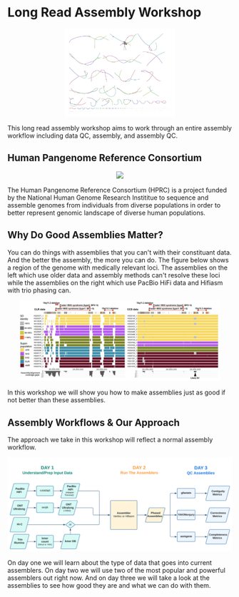 # Long Read Assembly Workshop

<p align="center">
    <img src="https://github.com/human-pangenomics/hprc-tutorials/blob/GA-workshop/assembly/genomics_aotearoa/images/intro/PAN027_bandage.png?raw=true" width="250"/>
</p>

This long read assembly workshop aims to work through an entire assembly workflow including data QC, assembly, and assembly QC.

## Human Pangenome Reference Consortium

<p align="center">
    <img src="https://s3-us-west-2.amazonaws.com/human-pangenomics/backup/logo-proof-full.png" width="450"/>
</p>

The Human Pangenome Reference Consortium (HPRC) is a project funded by the National Human Genome Research Instititue to sequence and assemble genomes from individuals from diverse populations in order to better represent genomic landscape of diverse human populations.

## Why Do Good Assemblies Matter?

You can do things with assemblies that you can't with their constituant data. And the better the assembly, the more you can do. The figure below shows a region of the genome with medically relevant loci. The assemblies on the left which use older data and assembly methods can't resolve these loci while the assemblies on the right which use PacBio HiFi data and Hifiasm with trio phasing can.

<p align="center">
    <img src="https://github.com/human-pangenomics/hprc-tutorials/blob/GA-workshop/assembly/genomics_aotearoa/images/intro/Porubsky_Gaps_Figure1D.png?raw=true" width="450"/>
</p>


In this workshop we will show you how to make assemblies just as good if not better than these assemblies.

## Assembly Workflows & Our Approach

The approach we take in this workshop will reflect a normal assembly workflow.

<p align="center">
    <img src="https://github.com/human-pangenomics/hprc-tutorials/blob/GA-workshop/assembly/genomics_aotearoa/images/intro/Assembly_Workflow.svg?raw=true" width="750"/>
</p>

On day one we will learn about the type of data that goes into current assemblers. On day two we will use two of the most popular and powerful assemblers out right now. And on day three we will take a look at the assemblies to see how good they are and what we can do with them.
